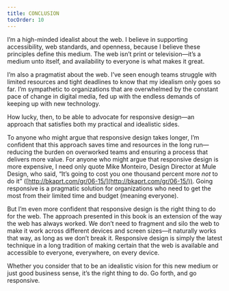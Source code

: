 ```yaml
---
title: CONCLUSION
tocOrder: 10
---
```

I’m a high-minded idealist about the web. I believe in supporting accessibility, web standards, and openness, because I believe these principles define this medium. The web isn’t print or television—it’s a medium unto itself, and availability to everyone is what makes it great.

I’m also a pragmatist about the web. I’ve seen enough teams struggle with limited resources and tight deadlines to know that my idealism only goes so far. I’m sympathetic to organizations that are overwhelmed by the constant pace of change in digital media, fed up with the endless demands of keeping up with new technology.

How lucky, then, to be able to advocate for responsive design—an approach that satisfies both my practical and idealistic sides.

To anyone who might argue that responsive design takes longer, I’m confident that this approach saves time and resources in the long run—reducing the burden on overworked teams and ensuring a process that delivers more value. For anyone who might argue that responsive design is more expensive, I need only quote Mike Monteiro, Design Director at Mule Design, who said, “It’s going to cost you one thousand percent more *not* to do it” ([http://bkaprt.com/gr/06-15/](http://bkaprt.com/gr/06-15/)). Going responsive is a pragmatic solution for organizations who need to get the most from their limited time and budget (meaning everyone).

But I’m even more confident that responsive design is the right thing to do for the web. The approach presented in this book is an extension of the way the web has always worked. We don’t need to fragment and silo the web to make it work across different devices and screen sizes—it naturally works that way, as long as we don’t break it. Responsive design is simply the latest technique in a long tradition of making certain that the web is available and accessible to everyone, everywhere, on every device.

Whether you consider that to be an idealistic vision for this new medium or just good business sense, it’s the right thing to do. Go forth, and go responsive.
